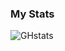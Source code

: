 ### My Stats

![GHstats](https://github-readme-stats.vercel.app/api?username=codecoder-dev&show_icons=true&layout=compact)

